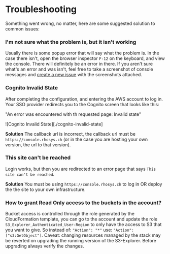 # Troubleshooting
Something went wrong, no matter, here are some suggested solution to common issues:

### I'm not sure what the problem is, but it isn't working
Usually there is some popup error that will say what the problem is. In the case there isn't, open the browser inspector `F-12` on the keyboard, and view the console. There will definitely be an error in there. If you aren't sure what's an error and was isn't, feel free to take a screenshot of console messages and [create a new issue](https://github.com/Rhosys/aws-s3-explorer/issues) with the screenshots attached.

### Cognito Invalid State
After completing the configuration, and entering the AWS account to log in. Your SSO provider redirects you to the Cognito screen that looks like this:

"An error was encountered with th requested page: Invalid state"

![Cognito Invalid State][./cognito-invalid-state]

**Solution**
The callback url is incorrect, the callback url must be `https://console.rhosys.ch` (or in the case you are hosting your own version, the url to that version).

### This site can't be reached
Login works, but then you are redirected to an error page that says `This site can't be reached`.

**Solution**
You must be using `https://console.rhosys.ch` to log in OR deploy the the site to your own infrastructure.

### How to grant Read Only access to the buckets in the account?
Bucket access is controlled through the role generated by the CloudFormation template, you can go to the account and update the role `S3_Explorer_Authenticated_User-Region` to only have the access to S3 that you want to give. So instead of: `"Action": "*"` use: `"Action": ["s3:GetObject"]`. Caveat: changing resources managed by the stack may be reverted on upgrading the running version of the S3-Explorer. Before upgrading always verify the changes.
